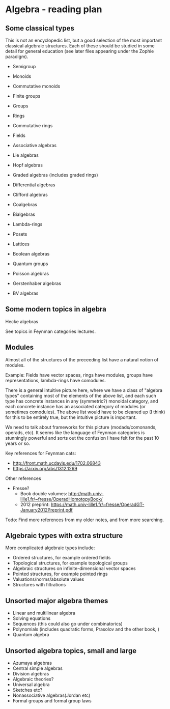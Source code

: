 # Algebra - reading plan

## Some classical types

This is not an encyclopedic list, but a good selection of the most important classical algebraic structures. Each of these should be studied in some detail for general education (see later files appearing under the Zophie paradigm).



- Semigroup
- Monoids
- Commutative monoids
- Finite groups
- Groups

- Rings
- Commutative rings  
- Fields  

- Associative algebras
- Lie algebras
- Hopf algebras  
- Graded algebras (includes graded rings)
- Differential algebras
- Clifford algebras

- Coalgebras
- Bialgebras
- Lambda-rings

- Posets  
- Lattices
- Boolean algebras  

- Quantum groups

- Poisson algebras
- Gerstenhaber algebras
- BV algebras

## Some modern topics in algebra

Hecke algebras

See topics in Feynman categories lectures.



## Modules

Almost all of the structures of the preceeding list have a natural notion of modules.

Example: Fields have vector spaces, rings have modules, groups have representations, lambda-rings have comodules.

There is a general intuitive picture here, where we have a class of "algebra types" containing most of the elements of the above list, and each such type has concrete instances in any (symmetric?) monoidal category, and each concrete instance has an associated category of modules (or sometimes comodules). The above list would have to be cleaned up (I think) for this to be entirely true, but the intuitive picture is important.

We need to talk about frameworks for this picture (modads/comonands, operads, etc). It seems like the language of Feynman categories is stunningly powerful and sorts out the confusion I have felt for the past 10 years or so.

Key references for Feynman cats:
- http://front.math.ucdavis.edu/1702.06843
- https://arxiv.org/abs/1312.1269

Other references
  - Fresse?
    - Book double volumes: http://math.univ-lille1.fr/~fresse/OperadHomotopyBook/
    - 2012 preprint: https://math.univ-lille1.fr/~fresse/OperadGT-January2012Preprint.pdf

Todo: Find more references from my older notes, and from more searching.


## Algebraic types with extra structure

More complicated algebraic types include:

- Ordered structures, for example ordered fields
- Topological structures, for example topological groups
- Algebraic structures on infinite-dimensional vector spaces
- Pointed structures, for example pointed rings
- Valuations/norms/absolute values
- Structures with filtrations


## Unsorted major algebra themes


- Linear and multilinear algebra
- Solving equations
- Sequences (this could also go under combinatorics)
- Polynomials (includes quadratic forms, Prasolov and the other book, )
- Quantum algebra


## Unsorted algebra topics, small and large

- Azumaya algebras  
- Central simple algebras  
- Division algebras
- Algebraic theories?
- Universal algebra
- Sketches etc?
- Nonassociative algebras(Jordan etc)
- Formal groups and formal group laws
